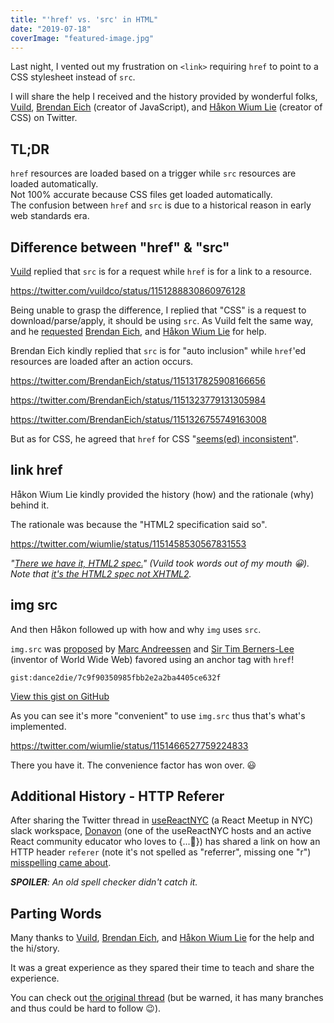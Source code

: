 ```yaml
---
title: "'href' vs. 'src' in HTML"
date: "2019-07-18"
coverImage: "featured-image.jpg"
---
```


Last night, I vented out my frustration on `<link>` requiring `href` to point to a CSS stylesheet instead of `src`.

I will share the help I received and the history provided by wonderful folks, [Vuild](https://vuild.com/), [Brendan Eich](https://brendaneich.com/) (creator of JavaScript), and [Håkon Wium Lie](https://www.wiumlie.no/en.html) (creator of CSS) on Twitter.

## TL;DR

`href` resources are loaded based on a trigger while `src` resources are loaded automatically.  
Not 100% accurate because CSS files get loaded automatically.  
The confusion between `href` and `src` is due to a historical reason in early web standards era.

## Difference between "href" & "src"

[Vuild](https://twitter.com/vuildco) replied that `src` is for a request while `href` is for a link to a resource.

https://twitter.com/vuildco/status/1151288830860976128

Being unable to grasp the difference, I replied that "CSS" is a request to download/parse/apply, it should be using `src`. As Vuild felt the same way, and he [requested](https://mobile.twitter.com/vuildco/status/1151291872322760705) [Brendan Eich](https://mobile.twitter.com/BrendanEich), and [Håkon Wium Lie](https://mobile.twitter.com/wiumlie) for help.

Brendan Eich kindly replied that `src` is for "auto inclusion" while `href`'ed resources are loaded after an action occurs.

https://twitter.com/BrendanEich/status/1151317825908166656

https://twitter.com/BrendanEich/status/1151323779131305984

https://twitter.com/BrendanEich/status/1151326755749163008

But as for CSS, he agreed that `href` for CSS "[seems(ed) inconsistent](https://twitter.com/BrendanEich/status/1151324101157347328)".

## **link href**

Håkon Wium Lie kindly provided the history (how) and the rationale (why) behind it.

The rationale was because the "HTML2 specification said so".

https://twitter.com/wiumlie/status/1151458530567831553

_"[There we have it, HTML2 spec.](https://twitter.com/vuildco/status/1151462988798464002)" (Vuild took words out of my mouth 😀*).*  
Note that [it's the HTML2 spec not XHTML2](https://twitter.com/wiumlie/status/1151576065934012422)._

## **img src**

And then Håkon followed up with how and why `img` uses `src`.

`img.src` was [proposed](http://1997.webhistory.org/www.lists/www-talk.1993q1/0182.html) by [Marc Andreessen](https://twitter.com/pmarca) and [Sir Tim Berners-Lee](https://www.w3.org/People/Berners-Lee/) (inventor of World Wide Web) favored using an anchor tag with `href`!

``gist:dance2die/7c9f90350985fbb2e2a2ba4405ce632f``

<a href="https://gist.github.com/dance2die/7c9f90350985fbb2e2a2ba4405ce632f">View this gist on GitHub</a>

As you can see it's more "convenient" to use `img.src` thus that's what's implemented.

https://twitter.com/wiumlie/status/1151466527759224833

There you have it. The convenience factor has won over. 😃

## Additional History - HTTP Referer

After sharing the Twitter thread in [useReactNYC](https://usereact.nyc/) (a React Meetup in NYC) slack workspace, [Donavon](https://twitter.com/donavon) (one of the useReactNYC hosts and an active React community educator who loves to {...💖}) has shared a link on how an HTTP header `referer` (note it's not spelled as "referrer", missing one "r") [misspelling came about](https://en.wikipedia.org/wiki/HTTP_referer).

_**SPOILER**: An old spell checker didn't catch it._

## Parting Words

Many thanks to [Vuild](https://vuild.com/), [Brendan Eich](https://brendaneich.com/), and [Håkon Wium Lie](https://www.wiumlie.no/en.html) for the help and the hi/story.

It was a great experience as they spared their time to teach and share the experience.

You can check out [the original thread](https://twitter.com/dance2die/status/1151286723122466816) (but be warned, it has many branches and thus could be hard to follow 😉).
